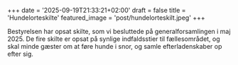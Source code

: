 +++
date = '2025-09-19T21:33:21+02:00'
draft = false
title = 'Hundelorteskilte'
featured_image = 'post/hundelorteskilt.jpeg'
+++

Bestyrelsen har opsat skilte, som vi besluttede på generalforsamlingen i maj 2025. De fire skilte er opsat på synlige indfaldsstier til fællesområdet, og skal minde gæster om at føre hunde i snor, og samle efterladenskaber op efter sig.
